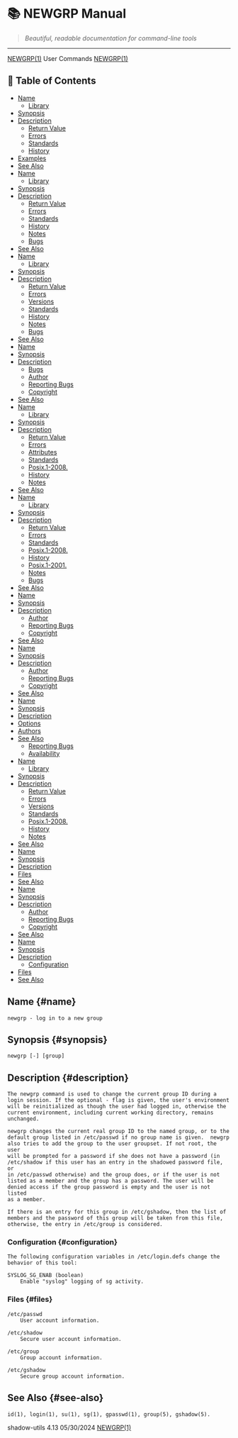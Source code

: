 # 📚 NEWGRP Manual

> *Beautiful, readable documentation for command-line tools*

---

[NEWGRP(1)](NEWGRP.html)                        User Commands                       [NEWGRP(1)](NEWGRP.html)


## 📑 Table of Contents

- [Name](#name)
  - [Library](#library)
- [Synopsis](#synopsis)
- [Description](#description)
  - [Return Value](#return-value)
  - [Errors](#errors)
  - [Standards](#standards)
  - [History](#history)
- [Examples](#examples)
- [See Also](#see-also)
- [Name](#name)
  - [Library](#library)
- [Synopsis](#synopsis)
- [Description](#description)
  - [Return Value](#return-value)
  - [Errors](#errors)
  - [Standards](#standards)
  - [History](#history)
  - [Notes](#notes)
  - [Bugs](#bugs)
- [See Also](#see-also)
- [Name](#name)
  - [Library](#library)
- [Synopsis](#synopsis)
- [Description](#description)
  - [Return Value](#return-value)
  - [Errors](#errors)
  - [Versions](#versions)
  - [Standards](#standards)
  - [History](#history)
  - [Notes](#notes)
  - [Bugs](#bugs)
- [See Also](#see-also)
- [Name](#name)
- [Synopsis](#synopsis)
- [Description](#description)
  - [Bugs](#bugs)
  - [Author](#author)
  - [Reporting Bugs](#reporting-bugs)
  - [Copyright](#copyright)
- [See Also](#see-also)
- [Name](#name)
  - [Library](#library)
- [Synopsis](#synopsis)
- [Description](#description)
  - [Return Value](#return-value)
  - [Errors](#errors)
  - [Attributes](#attributes)
  - [Standards](#standards)
  - [Posix.1-2008.](#posix.1-2008.)
  - [History](#history)
  - [Notes](#notes)
- [See Also](#see-also)
- [Name](#name)
  - [Library](#library)
- [Synopsis](#synopsis)
- [Description](#description)
  - [Return Value](#return-value)
  - [Errors](#errors)
  - [Standards](#standards)
  - [Posix.1-2008.](#posix.1-2008.)
  - [History](#history)
  - [Posix.1-2001.](#posix.1-2001.)
  - [Notes](#notes)
  - [Bugs](#bugs)
- [See Also](#see-also)
- [Name](#name)
- [Synopsis](#synopsis)
- [Description](#description)
  - [Author](#author)
  - [Reporting Bugs](#reporting-bugs)
  - [Copyright](#copyright)
- [See Also](#see-also)
- [Name](#name)
- [Synopsis](#synopsis)
- [Description](#description)
  - [Author](#author)
  - [Reporting Bugs](#reporting-bugs)
  - [Copyright](#copyright)
- [See Also](#see-also)
- [Name](#name)
- [Synopsis](#synopsis)
- [Description](#description)
- [Options](#options)
- [Authors](#authors)
- [See Also](#see-also)
  - [Reporting Bugs](#reporting-bugs)
  - [Availability](#availability)
- [Name](#name)
  - [Library](#library)
- [Synopsis](#synopsis)
- [Description](#description)
  - [Return Value](#return-value)
  - [Errors](#errors)
  - [Versions](#versions)
  - [Standards](#standards)
  - [Posix.1-2008.](#posix.1-2008.)
  - [History](#history)
  - [Notes](#notes)
- [See Also](#see-also)
- [Name](#name)
- [Synopsis](#synopsis)
- [Description](#description)
- [Files](#files)
- [See Also](#see-also)
- [Name](#name)
- [Synopsis](#synopsis)
- [Description](#description)
  - [Author](#author)
  - [Reporting Bugs](#reporting-bugs)
  - [Copyright](#copyright)
- [See Also](#see-also)
- [Name](#name)
- [Synopsis](#synopsis)
- [Description](#description)
  - [Configuration](#configuration)
- [Files](#files)
- [See Also](#see-also)


## Name {#name}

```
newgrp - log in to a new group
```



## Synopsis {#synopsis}


```
newgrp [-] [group]
```



## Description {#description}

```
The newgrp command is used to change the current group ID during a
login session. If the optional - flag is given, the user's environment
will be reinitialized as though the user had logged in, otherwise the
current environment, including current working directory, remains
unchanged.

newgrp changes the current real group ID to the named group, or to the
default group listed in /etc/passwd if no group name is given.  newgrp
also tries to add the group to the user groupset. If not root, the user
will be prompted for a password if she does not have a password (in
/etc/shadow if this user has an entry in the shadowed password file, or
in /etc/passwd otherwise) and the group does, or if the user is not
listed as a member and the group has a password. The user will be
denied access if the group password is empty and the user is not listed
as a member.

If there is an entry for this group in /etc/gshadow, then the list of
members and the password of this group will be taken from this file,
otherwise, the entry in /etc/group is considered.
```



### Configuration {#configuration}

```
The following configuration variables in /etc/login.defs change the
behavior of this tool:

SYSLOG_SG_ENAB (boolean)
    Enable "syslog" logging of sg activity.
```



### Files {#files}

```
/etc/passwd
    User account information.

/etc/shadow
    Secure user account information.

/etc/group
    Group account information.

/etc/gshadow
    Secure group account information.
```



## See Also {#see-also}

```
id(1), login(1), su(1), sg(1), gpasswd(1), group(5), gshadow(5).
```


shadow-utils 4.13                 05/30/2024                         [NEWGRP(1)](NEWGRP.html)
